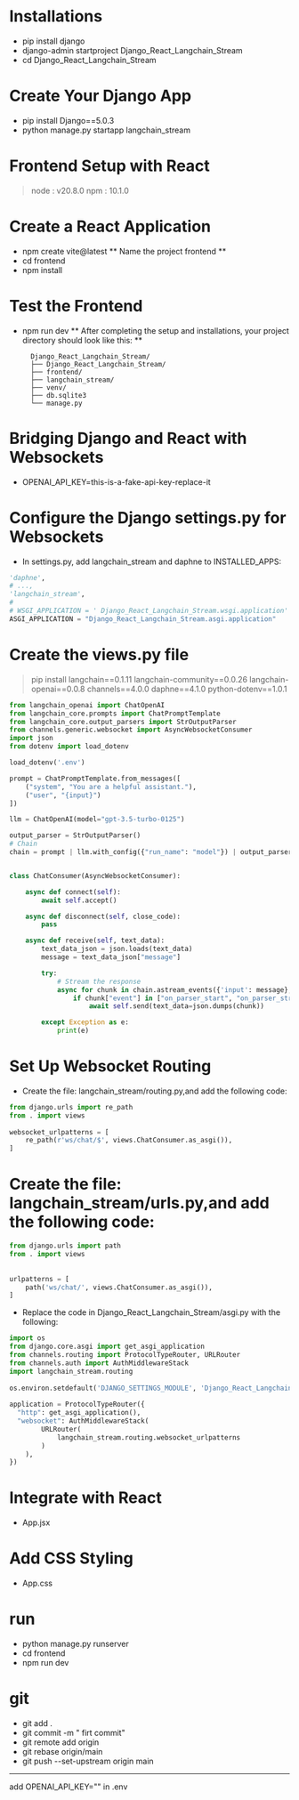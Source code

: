 # Installations

- pip install django
- django-admin startproject Django_React_Langchain_Stream
- cd Django_React_Langchain_Stream

# Create Your Django App

- pip install Django==5.0.3
- python manage.py startapp langchain_stream

#  Frontend Setup with React

> node : v20.8.0
> npm  : 10.1.0

# Create a React Application

- npm create vite@latest
** Name the project frontend ** 
- cd frontend
- npm install

# Test the Frontend

- npm run dev
** After completing the setup and installations, your project directory should look like this: **

        Django_React_Langchain_Stream/
        ├── Django_React_Langchain_Stream/
        ├── frontend/
        ├── langchain_stream/
        ├── venv/
        ├── db.sqlite3
        └── manage.py

# Bridging Django and React with Websockets

- OPENAI_API_KEY=this-is-a-fake-api-key-replace-it

# Configure the Django settings.py for Websockets
- In settings.py, add langchain_stream and daphne to INSTALLED_APPS:

```python
'daphne',
# ...,
'langchain_stream',
#
# WSGI_APPLICATION = ' Django_React_Langchain_Stream.wsgi.application'
ASGI_APPLICATION = "Django_React_Langchain_Stream.asgi.application"
```
# Create the views.py file

> pip install langchain==0.1.11 langchain-community==0.0.26 langchain-openai==0.0.8 channels==4.0.0 daphne==4.1.0 python-dotenv==1.0.1

```python
from langchain_openai import ChatOpenAI
from langchain_core.prompts import ChatPromptTemplate
from langchain_core.output_parsers import StrOutputParser
from channels.generic.websocket import AsyncWebsocketConsumer
import json
from dotenv import load_dotenv

load_dotenv('.env')

prompt = ChatPromptTemplate.from_messages([
    ("system", "You are a helpful assistant."),
    ("user", "{input}")
])

llm = ChatOpenAI(model="gpt-3.5-turbo-0125")

output_parser = StrOutputParser()
# Chain
chain = prompt | llm.with_config({"run_name": "model"}) | output_parser.with_config({"run_name": "Assistant"})


class ChatConsumer(AsyncWebsocketConsumer):

    async def connect(self):
        await self.accept()

    async def disconnect(self, close_code):
        pass

    async def receive(self, text_data):
        text_data_json = json.loads(text_data)
        message = text_data_json["message"]

        try:
            # Stream the response
            async for chunk in chain.astream_events({'input': message}, version="v1", include_names=["Assistant"]):
                if chunk["event"] in ["on_parser_start", "on_parser_stream"]:
                    await self.send(text_data=json.dumps(chunk))

        except Exception as e:
            print(e)
```

# Set Up Websocket Routing

- Create the file: langchain_stream/routing.py,and add the following code:
```python
from django.urls import re_path  
from . import views  
  
websocket_urlpatterns = [  
    re_path(r'ws/chat/$', views.ChatConsumer.as_asgi()),  
]

```
# Create the file: langchain_stream/urls.py,and add the following code:

```python
from django.urls import path  
from . import views  
  
  
urlpatterns = [  
    path('ws/chat/', views.ChatConsumer.as_asgi()),  
]

```

- Replace the code in Django_React_Langchain_Stream/asgi.py with the following:

```python
import os  
from django.core.asgi import get_asgi_application  
from channels.routing import ProtocolTypeRouter, URLRouter  
from channels.auth import AuthMiddlewareStack  
import langchain_stream.routing  
  
os.environ.setdefault('DJANGO_SETTINGS_MODULE', 'Django_React_Langchain_Stream.settings')  
  
application = ProtocolTypeRouter({  
  "http": get_asgi_application(),  
  "websocket": AuthMiddlewareStack(  
        URLRouter(  
            langchain_stream.routing.websocket_urlpatterns  
        )  
    ),  
})

```

# Integrate with React

- App.jsx

# Add CSS Styling

- App.css

# run 

- python manage.py runserver
- cd frontend
- npm run dev

# git

- git add .
- git commit -m " firt commit"
- git remote add origin <url>
- git rebase origin/main
- git push --set-upstream origin main

*** 
add OPENAI_API_KEY="" in .env